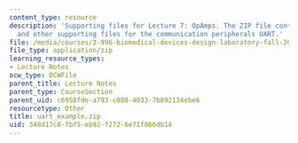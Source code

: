 ```yaml
---
content_type: resource
description: 'Supporting files for Lecture 7: OpAmps. The ZIP file contains: uart_xample_code.pdf
  and other supporting files for the communication peripherals UART.'
file: /media/courses/2-996-biomedical-devices-design-laboratory-fall-2007/348d17c8fbf5eb92f2726e71f866db14_uart_example.zip
file_type: application/zip
learning_resource_types:
- Lecture Notes
ocw_type: OCWFile
parent_title: Lecture Notes
parent_type: CourseSection
parent_uid: c6958fde-a793-c080-4033-7b892134ebe6
resourcetype: Other
title: uart_example.zip
uid: 348d17c8-fbf5-eb92-f272-6e71f866db14
---
```

